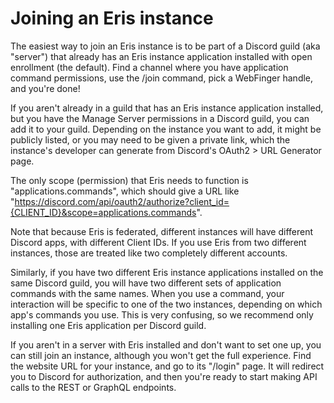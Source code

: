 # Joining an Eris instance

The easiest way to join an Eris instance is to be part of a Discord guild (aka "server") that already has an Eris instance application installed with open enrollment (the default). Find a channel where you have application command permissions, use the /join command, pick a WebFinger handle, and you're done!

If you aren't already in a guild that has an Eris instance application installed, but you have the Manage Server permissions in a Discord guild, you can add it to your guild. Depending on the instance you want to add, it might be publicly listed, or you may need to be given a private link, which the instance's developer can generate from Discord's OAuth2 > URL Generator page. 

The only scope (permission) that Eris needs to function is "applications.commands", which should give a URL like "https://discord.com/api/oauth2/authorize?client_id={CLIENT_ID}&scope=applications.commands".

Note that because Eris is federated, different instances will have different Discord apps, with different Client IDs. If you use Eris from two different instances, those are treated like two completely different accounts. 

Similarly, if you have two different Eris instance applications installed on the same Discord guild, you will have two different sets of application commands with the same names. When you use a command, your interaction will be specific to one of the two instances, depending on which app's commands you use. This is very confusing, so we recommend only installing one Eris application per Discord guild.

If you aren't in a server with Eris installed and don't want to set one up, you can still join an instance, although you won't get the full experience. Find the website URL for your instance, and go to its "/login" page. It will redirect you to Discord for authorization, and then you're ready to start making API calls to the REST or GraphQL endpoints.
